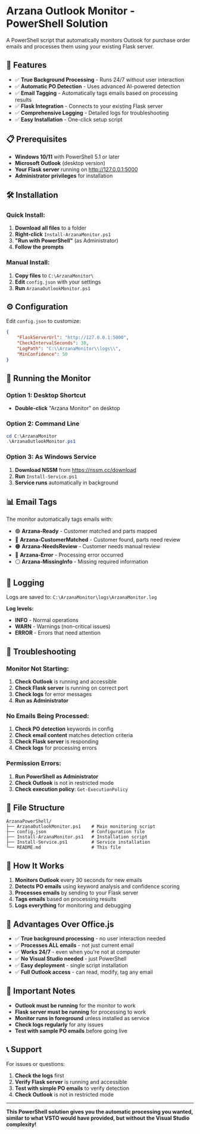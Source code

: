 # Arzana Outlook Monitor - PowerShell Solution

A PowerShell script that automatically monitors Outlook for purchase order emails and processes them using your existing Flask server.

## 🚀 **Features**

- ✅ **True Background Processing** - Runs 24/7 without user interaction
- ✅ **Automatic PO Detection** - Uses advanced AI-powered detection
- ✅ **Email Tagging** - Automatically tags emails based on processing results
- ✅ **Flask Integration** - Connects to your existing Flask server
- ✅ **Comprehensive Logging** - Detailed logs for troubleshooting
- ✅ **Easy Installation** - One-click setup script

## 📋 **Prerequisites**

- **Windows 10/11** with PowerShell 5.1 or later
- **Microsoft Outlook** (desktop version)
- **Your Flask server** running on http://127.0.0.1:5000
- **Administrator privileges** for installation

## 🛠️ **Installation**

### **Quick Install:**
1. **Download all files** to a folder
2. **Right-click** `Install-ArzanaMonitor.ps1`
3. **"Run with PowerShell"** (as Administrator)
4. **Follow the prompts**

### **Manual Install:**
1. **Copy files** to `C:\ArzanaMonitor\`
2. **Edit** `config.json` with your settings
3. **Run** `ArzanaOutlookMonitor.ps1`

## ⚙️ **Configuration**

Edit `config.json` to customize:

```json
{
    "FlaskServerUrl": "http://127.0.0.1:5000",
    "CheckIntervalSeconds": 30,
    "LogPath": "C:\\ArzanaMonitor\\logs\\",
    "MinConfidence": 50
}
```

## 🏃 **Running the Monitor**

### **Option 1: Desktop Shortcut**
- **Double-click** "Arzana Monitor" on desktop

### **Option 2: Command Line**
```powershell
cd C:\ArzanaMonitor
.\ArzanaOutlookMonitor.ps1
```

### **Option 3: As Windows Service**
1. **Download NSSM** from https://nssm.cc/download
2. **Run** `Install-Service.ps1`
3. **Service runs** automatically in background

## 📊 **Email Tags**

The monitor automatically tags emails with:

- 🟢 **Arzana-Ready** - Customer matched and parts mapped
- 🔵 **Arzana-CustomerMatched** - Customer found, parts need review
- 🟠 **Arzana-NeedsReview** - Customer needs manual review
- 🔴 **Arzana-Error** - Processing error occurred
- ⚪ **Arzana-MissingInfo** - Missing required information

## 📝 **Logging**

Logs are saved to: `C:\ArzanaMonitor\logs\ArzanaMonitor.log`

**Log levels:**
- **INFO** - Normal operations
- **WARN** - Warnings (non-critical issues)
- **ERROR** - Errors that need attention

## 🔧 **Troubleshooting**

### **Monitor Not Starting:**
1. **Check Outlook** is running and accessible
2. **Check Flask server** is running on correct port
3. **Check logs** for error messages
4. **Run as Administrator**

### **No Emails Being Processed:**
1. **Check PO detection** keywords in config
2. **Check email content** matches detection criteria
3. **Check Flask server** is responding
4. **Check logs** for processing errors

### **Permission Errors:**
1. **Run PowerShell as Administrator**
2. **Check Outlook** is not in restricted mode
3. **Check execution policy**: `Get-ExecutionPolicy`

## 📁 **File Structure**

```
ArzanaPowerShell/
├── ArzanaOutlookMonitor.ps1    # Main monitoring script
├── config.json                 # Configuration file
├── Install-ArzanaMonitor.ps1   # Installation script
├── Install-Service.ps1         # Service installation
└── README.md                   # This file
```

## 🔄 **How It Works**

1. **Monitors Outlook** every 30 seconds for new emails
2. **Detects PO emails** using keyword analysis and confidence scoring
3. **Processes emails** by sending to your Flask server
4. **Tags emails** based on processing results
5. **Logs everything** for monitoring and debugging

## 🎯 **Advantages Over Office.js**

- ✅ **True background processing** - no user interaction needed
- ✅ **Processes ALL emails** - not just current email
- ✅ **Works 24/7** - even when you're not at computer
- ✅ **No Visual Studio needed** - just PowerShell
- ✅ **Easy deployment** - single script installation
- ✅ **Full Outlook access** - can read, modify, tag any email

## 🚨 **Important Notes**

- **Outlook must be running** for the monitor to work
- **Flask server must be running** for processing to work
- **Monitor runs in foreground** unless installed as service
- **Check logs regularly** for any issues
- **Test with sample PO emails** before going live

## 📞 **Support**

For issues or questions:
1. **Check the logs** first
2. **Verify Flask server** is running and accessible
3. **Test with simple PO emails** to verify detection
4. **Check Outlook** is not in restricted mode

---

**This PowerShell solution gives you the automatic processing you wanted, similar to what VSTO would have provided, but without the Visual Studio complexity!**
